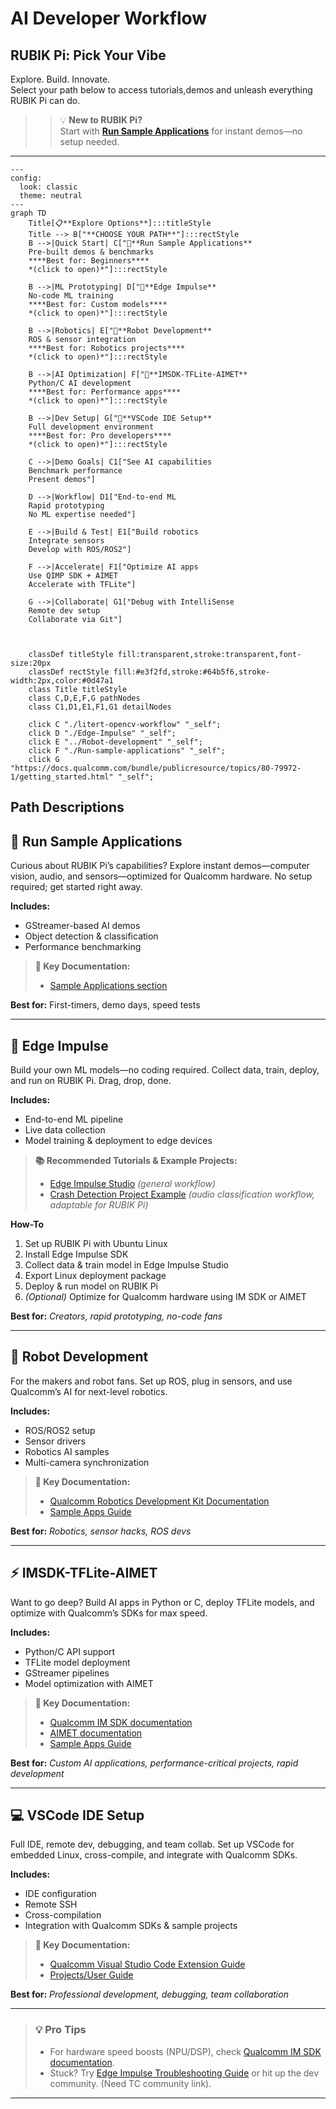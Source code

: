 # AI Developer Workflow

## RUBIK Pi: Pick Your Vibe

Explore. Build. Innovate.  
Select your path below to access tutorials,demos and unleash everything RUBIK Pi can do.

>> 💡 **New to RUBIK Pi?**  
>> Start with [**Run Sample Applications**](../Run-sample-applications)  for instant demos—no setup needed.
---

```mermaid
---
config:
  look: classic
  theme: neutral
---
graph TD
    Title[📋**Explore Options**]:::titleStyle
    Title --> B["**CHOOSE YOUR PATH**"]:::rectStyle
    B -->|Quick Start| C["🔗**Run Sample Applications**
    Pre-built demos & benchmarks
    ****Best for: Beginners****
    *(click to open)*"]:::rectStyle

    B -->|ML Prototyping| D["🔗**Edge Impulse**
    No-code ML training
    ****Best for: Custom models****
    *(click to open)*"]:::rectStyle

    B -->|Robotics| E["🔗**Robot Development**
    ROS & sensor integration
    ****Best for: Robotics projects****
    *(click to open)*"]:::rectStyle

    B -->|AI Optimization| F["🔗**IMSDK-TFLite-AIMET**
    Python/C AI development
    ****Best for: Performance apps****
    *(click to open)*"]:::rectStyle

    B -->|Dev Setup| G["🔗**VSCode IDE Setup**
    Full development environment
    ****Best for: Pro developers****
    *(click to open)*"]:::rectStyle

    C -->|Demo Goals| C1["See AI capabilities
    Benchmark performance
    Present demos"]

    D -->|Workflow| D1["End-to-end ML
    Rapid prototyping
    No ML expertise needed"]

    E -->|Build & Test| E1["Build robotics
    Integrate sensors
    Develop with ROS/ROS2"]

    F -->|Accelerate| F1["Optimize AI apps
    Use QIMP SDK + AIMET
    Accelerate with TFLite"]

    G -->|Collaborate| G1["Debug with IntelliSense
    Remote dev setup
    Collaborate via Git"]


    
    classDef titleStyle fill:transparent,stroke:transparent,font-size:20px
    classDef rectStyle fill:#e3f2fd,stroke:#64b5f6,stroke-width:2px,color:#0d47a1
    class Title titleStyle
    class C,D,E,F,G pathNodes
    class C1,D1,E1,F1,G1 detailNodes

    click C "./litert-opencv-workflow" "_self";
    click D "./Edge-Impulse" "_self";
    click E "../Robot-development" "_self";
    click F "./Run-sample-applications" "_self";
    click G "https://docs.qualcomm.com/bundle/publicresource/topics/80-79972-1/getting_started.html" "_self";
```

## Path Descriptions

## 🚀 **Run Sample Applications**

Curious about RUBIK Pi’s capabilities?
Explore instant demos—computer vision, audio, and sensors—optimized for Qualcomm hardware. No setup required; get started right away.

**Includes:**  
- GStreamer-based AI demos  
- Object detection & classification  
- Performance benchmarking

> **📖 Key Documentation:**  
> - [Sample Applications section](https://docs.qualcomm.com/bundle/publicresource/topics/80-70018-50/overview.html)

**Best for:** First-timers, demo days, speed tests

---

## 🧠 **Edge Impulse**

Build your own ML models—no coding required. Collect data, train, deploy, and run on RUBIK Pi. Drag, drop, done.

**Includes:**
- End-to-end ML pipeline  
- Live data collection  
- Model training & deployment to edge devices

> **📚 Recommended Tutorials & Example Projects:**  
> - [Edge Impulse Studio](https://studio.edgeimpulse.com) *(general workflow)*  
> - [Crash Detection Project Example](https://docs.edgeimpulse.com/docs/tutorials/audio-classification) *(audio classification workflow, adaptable for RUBIK Pi)*  

**How-To**  
1. Set up RUBIK Pi with Ubuntu Linux  
2. Install Edge Impulse SDK  
3. Collect data & train model in Edge Impulse Studio  
4. Export Linux deployment package  
5. Deploy & run model on RUBIK Pi  
6. *(Optional)* Optimize for Qualcomm hardware using IM SDK or AIMET

**Best for:** *Creators, rapid prototyping, no-code fans*

---

## 🤖 **Robot Development**

For the makers and robot fans. Set up ROS, plug in sensors, and use Qualcomm’s AI for next-level robotics.

**Includes:**  
- ROS/ROS2 setup  
- Sensor drivers  
- Robotics AI samples  
- Multi-camera synchronization

> **📖 Key Documentation:**  
> - [Qualcomm Robotics Development Kit Documentation](https://docs.qualcomm.com/bundle/publicresource/topics/80-90441-2/introduction_1.html?product=1601111740057201&facet=Intelligent_Robotics_Function.SDK.2.0)  
> - [Sample Apps Guide](https://docs.qualcomm.com/bundle/publicresource/topics/80-90441-2/qir-sdk-sample-applications_3.html?product=1601111740057201&facet=Intelligent_Robotics_Function.SDK.2.0)

**Best for:** *Robotics, sensor hacks, ROS devs*

---

## ⚡ **IMSDK-TFLite-AIMET**

Want to go deep? Build AI apps in Python or C, deploy TFLite models, and optimize with Qualcomm’s SDKs for max speed.

**Includes:**  
- Python/C API support  
- TFLite model deployment  
- GStreamer pipelines  
- Model optimization with AIMET

> **📖 Key Documentation:**  
> - [Qualcomm IM SDK documentation](https://docs.qualcomm.com/bundle/publicresource/topics/80-70018-50/overview.html)  
> - [AIMET documentation](https://github.com/quic/aimet)
> - [Sample Apps Guide](https://docs.qualcomm.com/bundle/publicresource/topics/80-70018-50/example-applications.html)

**Best for:** *Custom AI applications, performance-critical projects, rapid development*

---

## 💻 **VSCode IDE Setup**

Full IDE, remote dev, debugging, and team collab. Set up VSCode for embedded Linux, cross-compile, and integrate with Qualcomm SDKs.

**Includes:**  
- IDE configuration  
- Remote SSH  
- Cross-compilation  
- Integration with Qualcomm SDKs & sample projects

> **📖 Key Documentation:**  
> - [Qualcomm Visual Studio Code Extension Guide](https://docs.qualcomm.com/bundle/publicresource/topics/80-79972-1/getting_started.html)  
> - [Projects/User Guide](https://docs.qualcomm.com/bundle/publicresource/topics/80-79972-1/user_guide.html)

**Best for:** *Professional development, debugging, team collaboration*

---

> ### 💡 **Pro Tips**
> - For hardware speed boosts (NPU/DSP), check [Qualcomm IM SDK documentation](https://docs.qualcomm.com/bundle/publicresource/topics/80-70018-50/overview.html).
> - Stuck? Try [Edge Impulse Troubleshooting Guide](https://docs.edgeimpulse.com/docs/troubleshooting) or hit up the dev community. (Need TC community link).

---